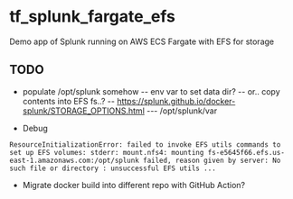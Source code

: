# tf_splunk_fargate_efs

Demo app of Splunk running on AWS ECS Fargate with EFS for storage

## TODO

- populate /opt/splunk somehow
-- env var to set data dir?
-- or.. copy contents into EFS fs..?
-- https://splunk.github.io/docker-splunk/STORAGE_OPTIONS.html
--- /opt/splunk/var

- Debug 

```
ResourceInitializationError: failed to invoke EFS utils commands to set up EFS volumes: stderr: mount.nfs4: mounting fs-e5645f66.efs.us-east-1.amazonaws.com:/opt/splunk failed, reason given by server: No such file or directory : unsuccessful EFS utils ...
```


- Migrate docker build into different repo with GitHub Action?
